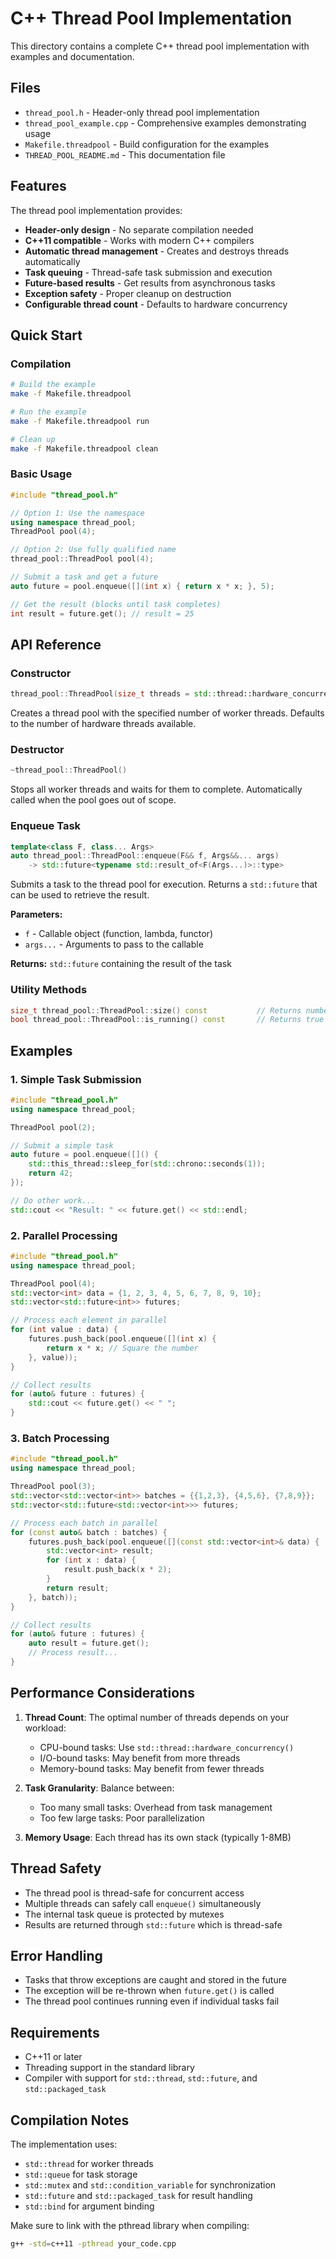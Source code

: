 # C++ Thread Pool Implementation

This directory contains a complete C++ thread pool implementation with examples and documentation.

## Files

- `thread_pool.h` - Header-only thread pool implementation
- `thread_pool_example.cpp` - Comprehensive examples demonstrating usage
- `Makefile.threadpool` - Build configuration for the examples
- `THREAD_POOL_README.md` - This documentation file

## Features

The thread pool implementation provides:

- **Header-only design** - No separate compilation needed
- **C++11 compatible** - Works with modern C++ compilers
- **Automatic thread management** - Creates and destroys threads automatically
- **Task queuing** - Thread-safe task submission and execution
- **Future-based results** - Get results from asynchronous tasks
- **Exception safety** - Proper cleanup on destruction
- **Configurable thread count** - Defaults to hardware concurrency

## Quick Start

### Compilation

```bash
# Build the example
make -f Makefile.threadpool

# Run the example
make -f Makefile.threadpool run

# Clean up
make -f Makefile.threadpool clean
```

### Basic Usage

```cpp
#include "thread_pool.h"

// Option 1: Use the namespace
using namespace thread_pool;
ThreadPool pool(4);

// Option 2: Use fully qualified name
thread_pool::ThreadPool pool(4);

// Submit a task and get a future
auto future = pool.enqueue([](int x) { return x * x; }, 5);

// Get the result (blocks until task completes)
int result = future.get(); // result = 25
```

## API Reference

### Constructor

```cpp
thread_pool::ThreadPool(size_t threads = std::thread::hardware_concurrency())
```

Creates a thread pool with the specified number of worker threads. Defaults to the number of hardware threads available.

### Destructor

```cpp
~thread_pool::ThreadPool()
```

Stops all worker threads and waits for them to complete. Automatically called when the pool goes out of scope.

### Enqueue Task

```cpp
template<class F, class... Args>
auto thread_pool::ThreadPool::enqueue(F&& f, Args&&... args) 
    -> std::future<typename std::result_of<F(Args...)>::type>
```

Submits a task to the thread pool for execution. Returns a `std::future` that can be used to retrieve the result.

**Parameters:**
- `f` - Callable object (function, lambda, functor)
- `args...` - Arguments to pass to the callable

**Returns:** `std::future` containing the result of the task

### Utility Methods

```cpp
size_t thread_pool::ThreadPool::size() const           // Returns number of worker threads
bool thread_pool::ThreadPool::is_running() const       // Returns true if pool is stopped
```

## Examples

### 1. Simple Task Submission

```cpp
#include "thread_pool.h"
using namespace thread_pool;

ThreadPool pool(2);

// Submit a simple task
auto future = pool.enqueue([]() {
    std::this_thread::sleep_for(std::chrono::seconds(1));
    return 42;
});

// Do other work...
std::cout << "Result: " << future.get() << std::endl;
```

### 2. Parallel Processing

```cpp
#include "thread_pool.h"
using namespace thread_pool;

ThreadPool pool(4);
std::vector<int> data = {1, 2, 3, 4, 5, 6, 7, 8, 9, 10};
std::vector<std::future<int>> futures;

// Process each element in parallel
for (int value : data) {
    futures.push_back(pool.enqueue([](int x) {
        return x * x; // Square the number
    }, value));
}

// Collect results
for (auto& future : futures) {
    std::cout << future.get() << " ";
}
```

### 3. Batch Processing

```cpp
#include "thread_pool.h"
using namespace thread_pool;

ThreadPool pool(3);
std::vector<std::vector<int>> batches = {{1,2,3}, {4,5,6}, {7,8,9}};
std::vector<std::future<std::vector<int>>> futures;

// Process each batch in parallel
for (const auto& batch : batches) {
    futures.push_back(pool.enqueue([](const std::vector<int>& data) {
        std::vector<int> result;
        for (int x : data) {
            result.push_back(x * 2);
        }
        return result;
    }, batch));
}

// Collect results
for (auto& future : futures) {
    auto result = future.get();
    // Process result...
}
```

## Performance Considerations

1. **Thread Count**: The optimal number of threads depends on your workload:
   - CPU-bound tasks: Use `std::thread::hardware_concurrency()`
   - I/O-bound tasks: May benefit from more threads
   - Memory-bound tasks: May benefit from fewer threads

2. **Task Granularity**: Balance between:
   - Too many small tasks: Overhead from task management
   - Too few large tasks: Poor parallelization

3. **Memory Usage**: Each thread has its own stack (typically 1-8MB)

## Thread Safety

- The thread pool is thread-safe for concurrent access
- Multiple threads can safely call `enqueue()` simultaneously
- The internal task queue is protected by mutexes
- Results are returned through `std::future` which is thread-safe

## Error Handling

- Tasks that throw exceptions are caught and stored in the future
- The exception will be re-thrown when `future.get()` is called
- The thread pool continues running even if individual tasks fail

## Requirements

- C++11 or later
- Threading support in the standard library
- Compiler with support for `std::thread`, `std::future`, and `std::packaged_task`

## Compilation Notes

The implementation uses:
- `std::thread` for worker threads
- `std::queue` for task storage
- `std::mutex` and `std::condition_variable` for synchronization
- `std::future` and `std::packaged_task` for result handling
- `std::bind` for argument binding

Make sure to link with the pthread library when compiling:
```bash
g++ -std=c++11 -pthread your_code.cpp
```
